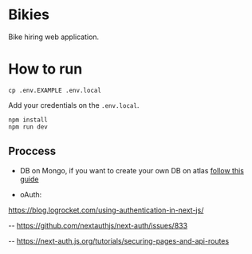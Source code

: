 # Bikies

Bike hiring web application.

# How to run

```
cp .env.EXAMPLE .env.local
```

Add your credentials on the `.env.local`.

```
npm install
npm run dev
```

## Proccess

- DB on Mongo, if you want to create your own DB on atlas [follow this guide](https://docs.atlas.mongodb.com/getting-started)

- oAuth:

https://blog.logrocket.com/using-authentication-in-next-js/

-- https://github.com/nextauthjs/next-auth/issues/833

-- https://next-auth.js.org/tutorials/securing-pages-and-api-routes
